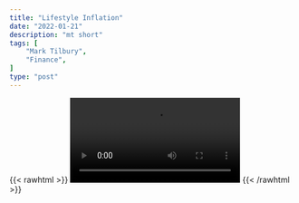 ```yaml
---
title: "Lifestyle Inflation"
date: "2022-01-21"
description: "mt short"
tags: [
    "Mark Tilbury",
    "Finance",
]
type: "post"
---
```

{{< rawhtml >}}
    <video width="auto" height="auto" controls>
        <source src="https://clips.dev00ps.com/Mark%20Tilbury/lifestyle_inflation.mp4" type="video/mp4"> 
    </video>
{{< /rawhtml >}}